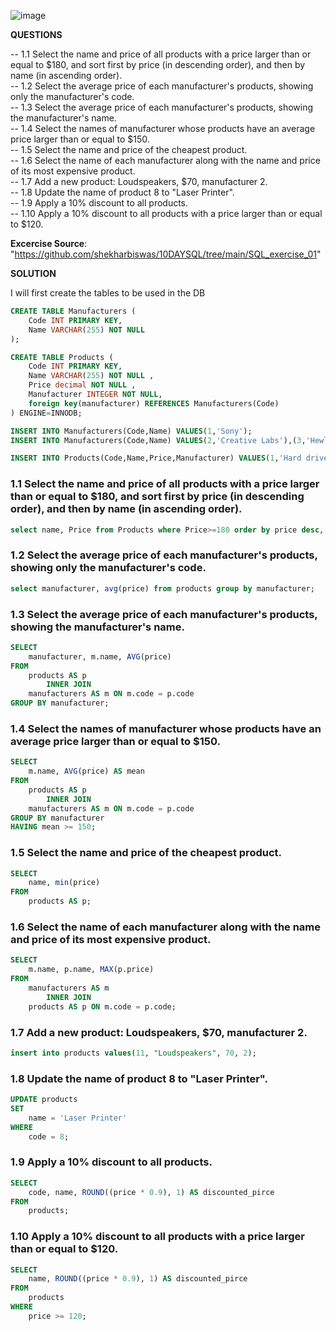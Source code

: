 ![image](https://user-images.githubusercontent.com/73824871/122379844-8a12c880-cf67-11eb-82fd-8cab2c47fad9.png)

**QUESTIONS**  

-- 1.1 Select the name and price of all products with a price larger than or equal to $180, and sort first by price (in descending order), and then by name (in ascending order).  
-- 1.2 Select the average price of each manufacturer's products, showing only the manufacturer's code.  
-- 1.3 Select the average price of each manufacturer's products, showing the manufacturer's name.  
-- 1.4 Select the names of manufacturer whose products have an average price larger than or equal to $150.  
-- 1.5 Select the name and price of the cheapest product.  
-- 1.6 Select the name of each manufacturer along with the name and price of its most expensive product.  
-- 1.7 Add a new product: Loudspeakers, $70, manufacturer 2.  
-- 1.8 Update the name of product 8 to "Laser Printer".  
-- 1.9 Apply a 10% discount to all products.  
-- 1.10 Apply a 10% discount to all products with a price larger than or equal to $120.  

**Excercise Source**: "https://github.com/shekharbiswas/10DAYSQL/tree/main/SQL_exercise_01"

**SOLUTION**

I will first create the tables to be used in the DB

````sql
CREATE TABLE Manufacturers (
    Code INT PRIMARY KEY,
    Name VARCHAR(255) NOT NULL
);

CREATE TABLE Products (
	Code INT PRIMARY KEY,  
    Name VARCHAR(255) NOT NULL ,  
    Price decimal NOT NULL ,  
    Manufacturer INTEGER NOT NULL,
    foreign key(manufacturer) REFERENCES Manufacturers(Code)
) ENGINE=INNODB;

INSERT INTO Manufacturers(Code,Name) VALUES(1,'Sony');
INSERT INTO Manufacturers(Code,Name) VALUES(2,'Creative Labs'),(3,'Hewlett-Packard'),(4,'Iomega'),(5,'Fujitsu'),(6,'Winchester');

INSERT INTO Products(Code,Name,Price,Manufacturer) VALUES(1,'Hard drive',240,5),(2,'Memory',120,6),(3,'ZIP drive',150,4),(4,'Floppy disk',5,6),(5,'Monitor',240,1),(6,'DVD drive',180,2),(7,'CD drive',90,2), (8,'Printer',270,3),(9,'Toner cartridge',66,3),(10,'DVD burner',180,2);
````

### 1.1 Select the name and price of all products with a price larger than or equal to $180, and sort first by price (in descending order), and then by name (in ascending order).
````sql
select name, Price from Products where Price>=180 order by price desc, name;
````

### 1.2 Select the average price of each manufacturer's products, showing only the manufacturer's code.
````sql
select manufacturer, avg(price) from products group by manufacturer;
````

### 1.3 Select the average price of each manufacturer's products, showing the manufacturer's name.
````sql
SELECT 
    manufacturer, m.name, AVG(price)
FROM
    products AS p
        INNER JOIN
    manufacturers AS m ON m.code = p.code
GROUP BY manufacturer;
````

### 1.4 Select the names of manufacturer whose products have an average price larger than or equal to $150.
````sql
SELECT 
    m.name, AVG(price) AS mean
FROM
    products AS p
        INNER JOIN
    manufacturers AS m ON m.code = p.code
GROUP BY manufacturer
HAVING mean >= 150;
````
### 1.5 Select the name and price of the cheapest product.
````sql
SELECT 
    name, min(price)
FROM
    products AS p;
````
### 1.6 Select the name of each manufacturer along with the name and price of its most expensive product.
````sql
SELECT 
    m.name, p.name, MAX(p.price)
FROM
    manufacturers AS m
        INNER JOIN
    products AS p ON m.code = p.code; 
````
### 1.7 Add a new product: Loudspeakers, $70, manufacturer 2.
````sql
insert into products values(11, "Loudspeakers", 70, 2);
````
### 1.8 Update the name of product 8 to "Laser Printer".
````sql
UPDATE products 
SET 
    name = 'Laser Printer'
WHERE
    code = 8;
````
### 1.9 Apply a 10% discount to all products.
````sql
SELECT 
    code, name, ROUND((price * 0.9), 1) AS discounted_pirce
FROM
    products;
````
### 1.10 Apply a 10% discount to all products with a price larger than or equal to $120.
````sql
SELECT 
    name, ROUND((price * 0.9), 1) AS discounted_pirce
FROM
    products
WHERE
    price >= 120;
````
